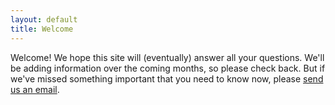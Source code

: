 ```yaml
---
layout: default
title: Welcome
---
```


<div class="welcome-image"></div>

Welcome! We hope this site will (eventually) answer all your questions. We'll be adding information over the coming months, so please check back. But if we've missed something important that you need to know now, please <a href="mailto:wedding@fitzell.ca">send us an email</a>.